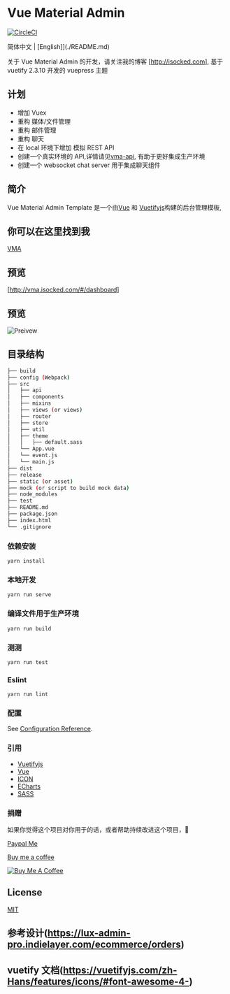 # Vue Material Admin

[![CircleCI](https://circleci.com/gh/tookit/vue-material-admin/tree/dev.svg?style=svg)](https://circleci.com/gh/tookit/vue-material-admin/tree/dev)

简体中文 | [English]](./README.md)

关于 Vue Material Admin 的开发，请关注我的博客 [http://isocked.com], 基于 vuetify 2.3.10 开发的 vuepress 主题

## 计划

- 增加 Vuex
- 重构 媒体/文件管理
- 重构 邮件管理
- 重构 聊天
- 在 local 环境下增加 模拟 REST API
- 创建一个真实环境的 API,详情请见[vma-api](https://github.com/tookit/vma-api), 有助于更好集成生产环境
- 创建一个 websocket chat server 用于集成聊天组件

## 简介

Vue Material Admin Template 是一个由[Vue](https://vuejs.org/index.html/) 和 [Vuetifyjs](https://vuetifyjs.com/)构建的后台管理模板,

## 你可以在这里找到我

[VMA](https://discord.gg/7f6TVx)

## 预览

[http://vma.isocked.com/#/dashboard]

## 预览

![Preivew](http://vma.isocked.com//static/preview/01_preview.png)

## 目录结构

```bash
├── build
├── config (Webpack)
├── src
│   ├── api
│   ├── components
│   ├── mixins
│   ├── views (or views)
│   ├── router
│   ├── store
│   ├── util
│   ├── theme
│   │   ├── default.sass
│   └── App.vue
│   └── event.js
│   └── main.js
├── dist
├── release
├── static (or asset)
├── mock (or script to build mock data)
├── node_modules
├── test
├── README.md
├── package.json
├── index.html
└── .gitignore
```

### 依赖安装

```
yarn install
```

### 本地开发

```
yarn run serve
```

### 编译文件用于生产环境

```
yarn run build
```

### 测测

```
yarn run test
```

### Eslint

```
yarn run lint
```

### 配置

See [Configuration Reference](https://cli.vuejs.org/config/).

### 引用

- [Vuetifyjs](https://vuetifyjs.com/)
- [Vue](https://vuejs.org/index.html/)
- [ICON](https://materialdesignicons.com/)
- [ECharts](http://echarts.baidu.com/option.html)
- [SASS](http://sass-lang.com/)

### 捐赠

如果你觉得这个项目对你用于的话，或者帮助持续改进这个项目，:tropical_drink:

[Paypal Me](https://www.paypal.me/tookit)

[Buy me a coffee](https://www.buymeacoffee.com/tookit)

<a href="https://www.buymeacoffee.com/tookit" target="_blank"><img src="https://www.buymeacoffee.com/assets/img/custom_images/orange_img.png" alt="Buy Me A Coffee" style="height: auto !important;width: auto !important;" ></a>

## License

[MIT](https://github.com/tookit/vue-material-admin/blob/master/LICENSE)

## 参考设计(https://lux-admin-pro.indielayer.com/ecommerce/orders)

## vuetify 文档(https://vuetifyjs.com/zh-Hans/features/icons/#font-awesome-4-)

